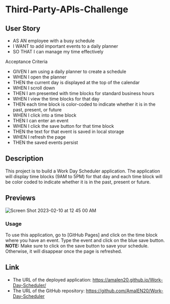 # Third-Party-APIs-Challenge
## User Story

- AS AN employee with a busy schedule
- I WANT to add important events to a daily planner
- SO THAT I can manage my time effectively

Acceptance Criteria

- GIVEN I am using a daily planner to create a schedule
- WHEN I open the planner
- THEN the current day is displayed at the top of the calendar
- WHEN I scroll down
- THEN I am presented with time blocks for standard business hours
- WHEN I view the time blocks for that day
- THEN each time block is color-coded to indicate whether it is in the past, present, or future
- WHEN I click into a time block
- THEN I can enter an event
- WHEN I click the save button for that time block
- THEN the text for that event is saved in local storage
- WHEN I refresh the page
- THEN the saved events persist

## Description
This project is to build a Work Day Scheduler application. The application will display time blocks (9AM to 5PM) for that day and each time block will be color coded to indicate whether it is in the past, present or future.

## Previews
![Screen Shot 2023-02-10 at 12 45 00 AM](https://user-images.githubusercontent.com/116880367/218045302-f768ad9f-929e-4921-a38d-6b2f1fb6bba4.png)


### Usage
To use this application, go to [GitHub Pages] and click on the time block where you have an event. Type the event and click on the blue save button.
<br>**NOTE:** Make sure to click on the save button to save your schedule. Otherwise, it will disappear once the page is refreshed.

## Link
- The URL of the deployed application: https://amalen20.github.io/Work-Day-Scheduler/
- The URL of the GitHub repository: https://github.com/AmalEN20/Work-Day-Scheduler
